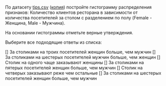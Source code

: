 По датасету [tips.csv](https://stepik.org/media/attachments/lesson/313078/tips.csv) ([копия](https://github.com/mwaskom/seaborn-data/blob/master/tips.csv)) постройте гистограмму распределения признаков: Количество клиентов ресторана в зависимости от количества посетителей за столом с разделением по полу (Female - Женщина, Male - Мужчина).

На основании гистограммы отметьте верные утверждения.

Выберите все подходящие ответы из списка:

[] За столиками на троих посетителей женщин больше, чем мужчин
[] За столиками на шестерых посетителей мужчин больше, чем женщин
[] Столик на одного чаще заказывают женщины
[] За столиками на пятерых посетителей женщин больше, чем мужчин
[] Столик на четверых заказывают реже чем остальные
[] За столиками на шестерых посетителей женщин больше, чем мужчин

